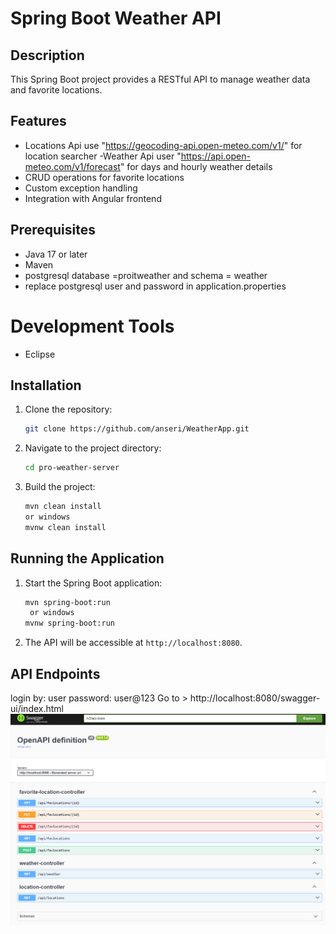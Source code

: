 # Spring Boot Weather API

## Description
This Spring Boot project provides a RESTful API to manage weather data and favorite locations.

## Features
- Locations Api
    use "https://geocoding-api.open-meteo.com/v1/" for location searcher
-Weather Api
    user "https://api.open-meteo.com/v1/forecast" for days and hourly weather details
- CRUD operations for favorite locations
- Custom exception handling
- Integration with Angular frontend

## Prerequisites
- Java 17 or later
- Maven
- postgresql database =proitweather and schema = weather
- replace postgresql user and password in application.properties

# Development Tools
- Eclipse

## Installation

1. Clone the repository:
    ```bash
    git clone https://github.com/anseri/WeatherApp.git
    ```

2. Navigate to the project directory:
    ```bash
    cd pro-weather-server
    ```

3. Build the project:
    ```bash
    mvn clean install
    or windows
    mvnw clean install
    ```

## Running the Application

1. Start the Spring Boot application:
    ```bash
    mvn spring-boot:run
     or windows
    mvnw spring-boot:run
    ```

2. The API will be accessible at `http://localhost:8080`.
## API Endpoints

login by: user
password: user@123
Go to > http://localhost:8080/swagger-ui/index.html
![alt text](../image/Swagger-UI-Api.png)
